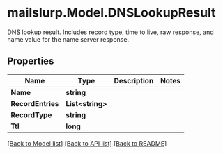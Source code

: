 # mailslurp.Model.DNSLookupResult
DNS lookup result. Includes record type, time to live, raw response, and name value for the name server response.
## Properties

Name | Type | Description | Notes
------------ | ------------- | ------------- | -------------
**Name** | **string** |  | 
**RecordEntries** | **List&lt;string&gt;** |  | 
**RecordType** | **string** |  | 
**Ttl** | **long** |  | 

[[Back to Model list]](../README.md#documentation-for-models) [[Back to API list]](../README.md#documentation-for-api-endpoints) [[Back to README]](../README.md)

